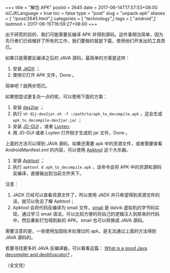 +++
title = "解包 APK"
postid = 2645
date = 2017-06-14T17:57:53+08:00
isCJKLanguage = true
toc = false
type = "post"
slug = "unpack-apk"
aliases = [ "/post/2645.html",]
categories = [ "technology",]
tags = [ "android",]
lastmod = 2017-06-15T16:59:27+08:00
+++


出于研究的目的，我们可能需要反编译 APK 并得到源码。这件事相当简单，因为先行者们已经做好了所有的工作，我们要做的就是下载，使用他们开发出的工具而已。

如果只是需要反编译之后的 JAVA 源码，最简单的方案是这样： <!--more-->

1. 安装 [JADX][6] ；
2. 使用它打开 APK 文件，Done 。

简单吧？就两步而已。

如果想尝试更复杂一点的呢，可以使用下面的方案：

1. 安装 [dex2jar][1] ；
2. 执行 `sh d2j-dex2jar.sh -f ~/path/to/apk_to_decompile.apk` ，这会生成 `apk_to_decompile-dex2jar.jar` ；
3. 安装 [JD-GUI][2] ，或者 [Luyten][5];
4. 用 JD-GUI 或者 Luyten  打开刚才生成的 jar 文件，Done 。

上面的方法可以得到 JAVA 源码，如果还需要 apk 中的资源文件，或者需要查看 AndroidManifest.xml 的内容，可以使用 [Apktool][3] 这个大杀器。

1. 安装 [Apktool][1] ；
2. 执行 `apktool d apk_to_decompile.apk` ，该命令会将 APK 中的资源和源码反编译，直接输出到当前文件夹下。

注意：

1. JADX 已经可以查看资源文件了，所以使用 JADX 并只希望得到资源文件的话，就可以免去了解 Apktool；
2. Apktool 会将代码反编译为 smali 文件，[smali][4] 是 dalvik 虚拟机的字节码实现，通过学习 smali 语法，可以比较方便的将自己的逻辑注入到原来的代码中，然后重新打包得到新的 APK。smail 也可以转换成 JAVA 源码。

需要注意的是，一些使用加固技术处理过的 apk，是无法通过上面的方法得到 JAVA 源码的。

若要寻找更多的 JAVA 反编译器，可以看看这篇： [What is a good Java decompiler and deobfuscator?][7] 。

（全文完）

[1]: https://github.com/pxb1988/dex2jar
[2]: http://jd.benow.ca/
[3]: https://ibotpeaches.github.io/Apktool/
[4]: https://github.com/JesusFreke/smali
[5]: https://github.com/deathmarine/Luyten
[6]: https://github.com/skylot/jadx
[7]: https://reverseengineering.stackexchange.com/a/13362
